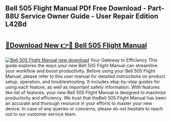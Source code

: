 ## Bell 505 Flight Manual PDf Free Download - Part-88U Service Owner Guide - User Repair Edition L42Bd

# <h2><a href="http://bc23434.oget.top/?id=Bell+505+Flight+Manual">🔗Download New 👉🔴 Bell 505 Flight Manual</a></h2>

[![Bell 505 Flight Manual new download](https://i.imgur.com/5g1atiW.png)](http://bc23434.oget.top/?id=Bell+505+Flight+Manual)
Your Gateway to Efficiency This guide explores the ways your new Bell 505 Flight Manual can streamline your workflow and boost productivity. Before using your Bell 505 Flight Manual, please refer to this user manual for detailed instructions on product setup, operation, and troubleshooting. It includes step-by-step guides for using each feature, as well as important safety information. With features like list of features, your new Bell 505 Flight Manual is designed to maximize productivity and efficiency. We trust that theBell 505 Flight Manual has been an accurate and thorough resource in your efforts to master your new device. In case of any queries or concerns, please do not hesitate to reach out to our customer service team.
